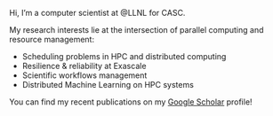 Hi, I’m a computer scientist at @LLNL for CASC. 

My research interests lie at the intersection of parallel computing and resource management:
- Scheduling problems in HPC and distributed computing
- Resilience & reliability at Exascale
- Scientific workflows management
- Distributed Machine Learning on HPC systems

You can find my recent publications on my [Google Scholar](https://scholar.google.com/citations?hl=en&user=hL9eZlQAAAAJ&view_op=list_works&sortby=pubdate) profile!
